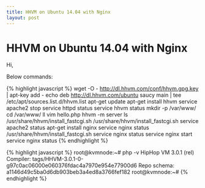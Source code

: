```yaml
---
title: HHVM on Ubuntu 14.04 with Nginx
layout: post
---
```


# HHVM on Ubuntu 14.04 with Nginx

Hi,

Below commands:

{% highlight javascript %}
wget -O - http://dl.hhvm.com/conf/hhvm.gpg.key | apt-key add *-*
echo deb http://dl.hhvm.com/ubuntu saucy main | tee /etc/apt/sources.list.d/hhvm.list
apt-get update
apt-get install hhvm
service apache2 stop
service httpd status
service hhvm status
mkdir -p /var/www/
cd /var/www/
ll
vim hello.php
hhvm -m server
ls /usr/share/hhvm/install_fastcgi.sh
/usr/share/hhvm/install_fastcgi.sh
service apache2 status
apt-get install nginx
service nginx status
/usr/share/hhvm/install_fastcgi.sh
service nginx status
service nginx start
service nginx status
{% endhighlight %}

{% highlight javascript %}
root@kvmnode:~# php -v
HipHop VM 3.0.1 (rel)
Compiler: tags/HHVM-3.0.1-0-g97c0ac06000e060376fdac4a7970e954e77900d6
Repo schema: a1146d49c5ba0d6db903beb3a4ed8a3766fef182
root@kvmnode:~#
{% endhighlight %}
